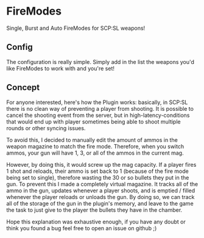 # FireModes 
Single, Burst and Auto FireModes for SCP:SL weapons! 

## Config

The configuration is really simple. Simply add in the list the weapons you'd like FireModes to work with and you're set!

## Concept

For anyone interested, here's how the Plugin works: basically, in SCP:SL there is no clean way of preventing a player from shooting.
It is possible to cancel the shooting event from the server, but in high-latency-conditions that would end up with player sometimes being able to shoot multiple rounds or other syncing issues.

To avoid this, I decided to manually edit the amount of ammos in the weapon magazine to match the fire mode. Therefore, when you switch ammos, your gun will have 1, 3, or all of the ammos in the current mag.

However, by doing this, it would screw up the mag capacity. If a player fires 1 shot and reloads, their ammo is set back to 1 (because of the fire mode being set to single), therefore wasting the 30 or so bullets they put in the gun.
To prevent this I made a completely virtual magazine. It tracks all of the ammo in the gun, updates whenever a player shoots, and is emptied / filled whenever the player reloads or unloads the gun. By doing so, we can track all of the storage
of the gun in the plugin's memory, and leave to the game the task to just give to the player the bullets they have in the chamber.

Hope this explanation was exhaustive enough, if you have any doubt or think you found a bug feel free to open an issue on github ;)
